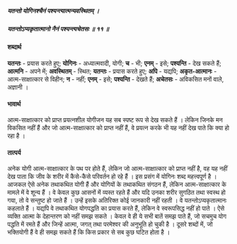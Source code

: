 ##### यतन्तो योगिनश्चैनं पश्यन्त्यात्मन्यवस्थितम् ।
##### यतन्तोऽप्यकृतात्मानो नैनं पश्यन्त्यचेतसः ॥ ११ ॥

#### शब्दार्थ

**यतन्तः** - प्रयास करते हुए; **योगिनः** - अध्यात्मवादी, योगी; **च** - भी; **एनम्** - इसे; **पश्यन्ति** - देख सकते हैं; **आत्मनि** - अपने में; **अवस्थितम्** - स्थित; **यतन्तः** - प्रयास करते हुए; **अपि** - यद्यपि; **अकृत-आत्मानः** - आत्म-साक्षात्कार से विहीन; **न** - नहीं; **एनम्** - इसे; **पश्यन्ति** - देखते हैं; **अचेतसः** - अविकसित मनों वाले, अज्ञानी ।

#### भावार्थ

आत्म-साक्षात्कार को प्राप्त प्रयत्नशील योगीजन यह सब स्पष्ट रूप से देख सकते हैं । लेकिन जिनके मन विकसित नहीं हैं और जो आत्म-साक्षात्कार को प्राप्त नहीं हैं, वे प्रयत्न करके भी यह नहीं देख पाते कि क्या हो रहा है ।

#### तात्पर्य

अनेक योगी आत्म-साक्षात्कार के पथ पर होते हैं, लेकिन जो आत्म-साक्षात्कार को प्राप्त नहीं है, वह यह नहीं देख पाता कि जीव के शरीर में कैसे-कैसे परिवर्तन हो रहे हैं । इस प्रसंग में योगिनः शब्द महत्त्वपूर्ण है । आजकल ऐसे अनेक तथाकथित योगी हैं और योगियों के तथाकथित संगठन हैं, लेकिन आत्म-साक्षात्कार के मामले में वे शून्य हैं । वे केवल कुछ आसनों में व्यस्त रहते हैं और यदि उनका शरीर सुगठित तथा स्वस्थ हो गया, तो वे सन्तुष्ट हो जाते हैं । उन्हें इसके अतिरिक्त कोई जानकारी नहीं रहती । वे यतन्तोऽप्यकृतात्मानः कहलाते हैं । यद्यपि वे तथाकथित योगपद्धति का प्रयास करते हैं, लेकिन वे स्वरूपसिद्ध नहीं हो पाते । ऐसे व्यक्ति आत्मा के देहान्तरण को नहीं समझ सकते । केवल वे ही ये सभी बातें समझ पाते हैं, जो सचमुच योग पद्धति में रमते हैं और जिन्हें आत्मा, जगत् तथा परमेश्वर की अनुभूति हो चुकी है । दूसरे शब्दों में, जो भक्तियोगी हैं वे ही समझ सकते हैं कि किस प्रकार से सब कुछ घटित होता है ।